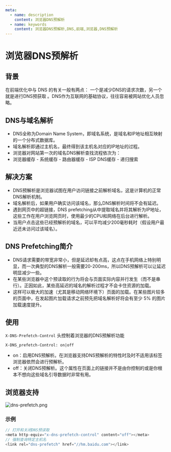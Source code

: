 ```yaml
---
meta:
  - name: description
    content: 浏览器DNS预解析
  - name: keywords
    content: 浏览器DNS预解析,DNS,前端,浏览器,DNS预解析
---
```

# 浏览器DNS预解析

## 背景

在前端优化中与 DNS 的有关一般有两点： 一个是减少DNS的请求次数，另一个就是进行DNS预获取 。DNS作为互联网的基础协议，往往容易被网站优化人员忽略。

## DNS与域名解析

+ DNS全称为Domain Name System，即域名系统，是域名和IP地址相互映射的一个分布式数据库。
+ 域名解析即通过主机名，最终得到该主机名对应的IP地址的过程。
+ 浏览器对网站第一次的域名DNS解析查找流程依次为：
+ 浏览器缓存 - 系统缓存 - 路由器缓存 - ISP DNS缓存 - 递归搜索

## 解决方案

+ DNS预解析是浏览器试图在用户访问链接之前解析域名，这是计算机的正常DNS解析机制。
+ 域名解析后，如果用户确实访问该域名，那么DNS解析时间将不会有延迟。
+ 遇到网页中的超链接，DNS prefetching从中提取域名并将其解析为IP地址，这些工作在用户浏览网页时，使用最少的CPU和网络在后台进行解析。
+ 当用户点击这些已经预解析的域名，可以平均减少200毫秒耗时（假设用户最近还未访问过该域名）。

## DNS Prefetching简介

+ DNS请求需要的带宽非常小，但是延迟却有点高，这点在手机网络上特别明显，而一次典型的DNS解析一般需要20-200ms，所以DNS预解析可以让延迟明显减少一些。
+ 在某些浏览器中这个预读取的行为将会与页面实际内容并行发生（而不是串行）。正因如此，某些高延迟的域名的解析过程才不会卡住资源的加载。
+ 这样可以极大的加速（尤其是移动网络环境下）页面的加载。在某些图片较多的页面中，在发起图片加载请求之前预先把域名解析好将会有至少 5% 的图片加载速度提升。

## 使用

`X-DNS-Prefetch-Control` 头控制着浏览器的DNS预解析功能

`X-DNS_prefetch-Control: on|off`

+ on：启用DNS预解析。在浏览器支持DNS预解析的特性时及时不适用该标签浏览器依然会进行预解析。
+ off：关闭DNS预解析。这个属性在页面上的链接并不是由你控制的或是你根本不想向这些域名引导数据时非常有用。

## 浏览器支持

![dns-prefetch.png](/img/dns-prefetch.png)

### 示例

```js
// 打开和关闭DNS预读取
<meta http-equiv="x-dns-prefetch-control" content="off"></meta>
// 强制查询特定主机名
<link rel="dns-prefetch" href="//hm.baidu.com"></link>
```

